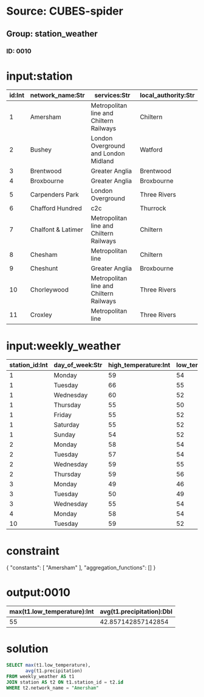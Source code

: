 # Source: CUBES-spider
## Group: station_weather
### ID: 0010

# input:station

| id:Int | network_name:Str | services:Str | local_authority:Str |
|---|---|---|---|
| 1 | Amersham | Metropolitan line and Chiltern Railways | Chiltern |
| 2 | Bushey | London Overground and London Midland | Watford |
| 3 | Brentwood | Greater Anglia | Brentwood |
| 4 | Broxbourne | Greater Anglia | Broxbourne |
| 5 | Carpenders Park | London Overground | Three Rivers |
| 6 | Chafford Hundred | c2c | Thurrock |
| 7 | Chalfont & Latimer | Metropolitan line and Chiltern Railways | Chiltern |
| 8 | Chesham | Metropolitan line | Chiltern |
| 9 | Cheshunt | Greater Anglia | Broxbourne |
| 10 | Chorleywood | Metropolitan line and Chiltern Railways | Three Rivers |
| 11 | Croxley | Metropolitan line | Three Rivers |

# input:weekly_weather

| station_id:Int | day_of_week:Str | high_temperature:Int | low_temperature:Int | precipitation:Dbl | wind_speed_mph:Int |
|---|---|---|---|---|---|
| 1 | Monday | 59 | 54 | 90.0 | 13 |
| 1 | Tuesday | 66 | 55 | 20.0 | 12 |
| 1 | Wednesday | 60 | 52 | 10.0 | 14 |
| 1 | Thursday | 55 | 50 | 30.0 | 13 |
| 1 | Friday | 55 | 52 | 50.0 | 17 |
| 1 | Saturday | 55 | 52 | 50.0 | 14 |
| 1 | Sunday | 54 | 52 | 50.0 | 12 |
| 2 | Monday | 58 | 54 | 60.0 | 20 |
| 2 | Tuesday | 57 | 54 | 80.0 | 22 |
| 2 | Wednesday | 59 | 55 | 90.0 | 23 |
| 2 | Thursday | 59 | 56 | 70.0 | 24 |
| 3 | Monday | 49 | 46 | 30.0 | 10 |
| 3 | Tuesday | 50 | 49 | 50.0 | 9 |
| 3 | Wednesday | 55 | 54 | 60.0 | 8 |
| 4 | Monday | 58 | 54 | 70.0 | 7 |
| 10 | Tuesday | 59 | 52 | 90.0 | 22 |

# constraint

{
  "constants": [
    "Amersham"
  ],
  "aggregation_functions": []
}

# output:0010

| max(t1.low_temperature):Int | avg(t1.precipitation):Dbl |
|---|---|
| 55 | 42.857142857142854 |

# solution

```sql
SELECT max(t1.low_temperature),
       avg(t1.precipitation)
FROM weekly_weather AS t1
JOIN station AS t2 ON t1.station_id = t2.id
WHERE t2.network_name = "Amersham"
```
